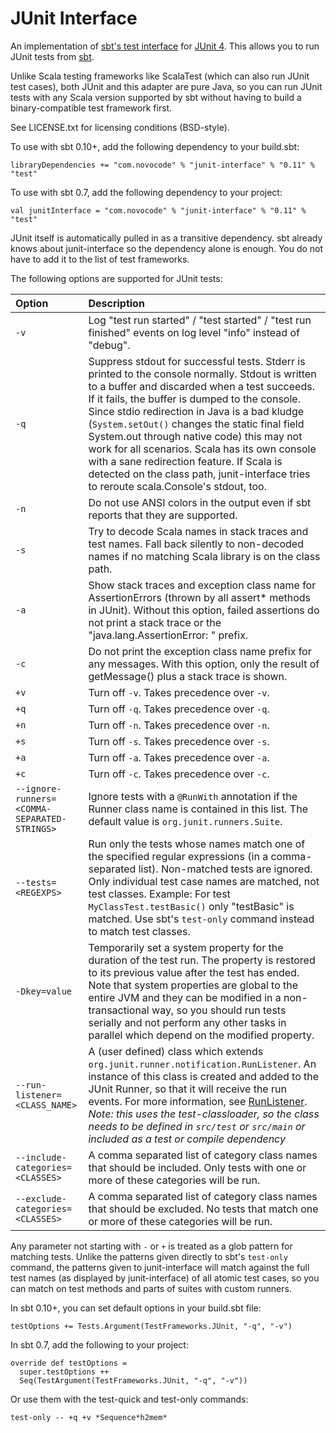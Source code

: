 # JUnit Interface

An implementation of [sbt's test interface](https://github.com/sbt/test-interface) for [JUnit 4](http://junit.org/). This allows you to run JUnit tests from [sbt](http://www.scala-sbt.org/).

Unlike Scala testing frameworks like ScalaTest (which can also run JUnit test cases), both JUnit and this adapter are pure Java, so you can run JUnit tests with any Scala version supported by sbt without having to build a binary-compatible test framework first.

See LICENSE.txt for licensing conditions (BSD-style).

To use with sbt 0.10+, add the following dependency to your build.sbt:

    libraryDependencies += "com.novocode" % "junit-interface" % "0.11" % "test"

To use with sbt 0.7, add the following dependency to your project:

    val junitInterface = "com.novocode" % "junit-interface" % "0.11" % "test"

JUnit itself is automatically pulled in as a transitive dependency. sbt already knows about junit-interface so the dependency alone is enough. You do not have to add it to the list of test frameworks.

The following options are supported for JUnit tests:

 Option                                       | Description
:---------------------------------------------|:----------------------
 `-v`                                         | Log "test run started" / "test started" / "test run finished" events on log level "info" instead of "debug".
 `-q`                                         | Suppress stdout for successful tests. Stderr is printed to the console normally. Stdout is written to a buffer and discarded when a test succeeds. If it fails, the buffer is dumped to the console. Since stdio redirection in Java is a bad kludge (`System.setOut()` changes the static final field System.out through native code) this may not work for all scenarios. Scala has its own console with a sane redirection feature. If Scala is detected on the class path, junit-interface tries to reroute scala.Console's stdout, too.
 `-n`                                         | Do not use ANSI colors in the output even if sbt reports that they are supported.
 `-s`                                         | Try to decode Scala names in stack traces and test names. Fall back silently to non-decoded names if no matching Scala library is on the class path.
 `-a`                                         | Show stack traces and exception class name for AssertionErrors (thrown by all assert* methods in JUnit). Without this option, failed assertions do not print a stack trace or the "java.lang.AssertionError: " prefix.
 `-c`                                         | Do not print the exception class name prefix for any messages. With this option, only the result of getMessage() plus a stack trace is shown.
 `+v`                                         | Turn off `-v`. Takes precedence over `-v`.
 `+q`                                         | Turn off `-q`. Takes precedence over `-q`.
 `+n`                                         | Turn off `-n`. Takes precedence over `-n`.
 `+s`                                         | Turn off `-s`. Takes precedence over `-s`.
 `+a`                                         | Turn off `-a`. Takes precedence over `-a`.
 `+c`                                         | Turn off `-c`. Takes precedence over `-c`.
 `--ignore-runners=<COMMA-SEPARATED-STRINGS>` | Ignore tests with a `@RunWith` annotation if the Runner class name is contained in this list. The default value is `org.junit.runners.Suite`.
 `--tests=<REGEXPS>`                          | Run only the tests whose names match one of the specified regular expressions (in a comma-separated list). Non-matched tests are ignored. Only individual test case names are matched, not test classes. Example: For test `MyClassTest.testBasic()` only "testBasic" is matched. Use sbt's `test-only` command instead to match test classes.
 `-Dkey=value`                                | Temporarily set a system property for the duration of the test run. The property is restored to its previous value after the test has ended. Note that system properties are global to the entire JVM and they can be modified in a non-transactional way, so you should run tests serially and not perform any other tasks in parallel which depend on the modified property.
 `--run-listener=<CLASS_NAME>`                | A (user defined) class which extends `org.junit.runner.notification.RunListener`. An instance of this class is created and added to the JUnit Runner, so that it will receive the run events. For more information, see [RunListener](http://junit.org/javadoc/latest/org/junit/runner/notification/RunListener.html). *Note: this uses the test-classloader, so the class needs to be defined in `src/test` or `src/main` or included as a test or compile dependency*
 `--include-categories=<CLASSES>`             | A comma separated list of category class names that should be included. Only tests with one or more of these categories will be run.
 `--exclude-categories=<CLASSES>`             | A comma separated list of category class names that should be excluded. No tests that match one or more of these categories will be run.

Any parameter not starting with `-` or `+` is treated as a glob pattern for matching tests. Unlike the patterns given directly to sbt's `test-only` command, the patterns given to junit-interface will match against the full test names (as displayed by junit-interface) of all atomic test cases, so you can match on test methods and parts of suites with custom runners.

In sbt 0.10+, you can set default options in your build.sbt file:

    testOptions += Tests.Argument(TestFrameworks.JUnit, "-q", "-v")

In sbt 0.7, add the following to your project:

    override def testOptions =
      super.testOptions ++
      Seq(TestArgument(TestFrameworks.JUnit, "-q", "-v"))

Or use them with the test-quick and test-only commands:

    test-only -- +q +v *Sequence*h2mem*
